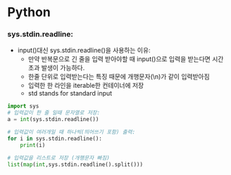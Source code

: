 # Python

### sys.stdin.readline:

- input()대신 sys.stdin.readline()을 사용하는 이유:
  - 만약 반복문으로 긴 줄을 입력 받아야할 때 input()으로 입력을 받는다면 시간 초과 발생이 가능하다.
  - 한줄 단위로 입력받는다는 특징 때문에 개행문자(\n)가 같이 입력받아짐
  - 입력한 한 라인을 iterable한 컨테이너에 저장
  - std stands for standard input

```python
import sys
# 입력값이 한 줄 일때 문자열로 저장:
a = int(sys.stdin.readline()) 

# 입력값이 여러개일 때 하나씩(띄어쓰기 포함) 출력:
for i in sys.stdin.readline():
    print(i)

# 입력값을 리스트로 저장 (개행문자 빠짐)
list(map(int,sys.stdin.readline().split()))
```

